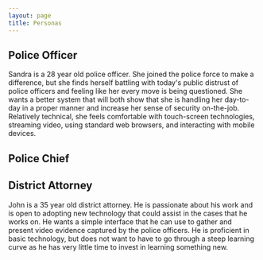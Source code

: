 ```yaml
---
layout: page
title: Personas
---
```

## Police Officer
Sandra is a 28 year old police officer. She joined the police force to make a difference, but she finds herself battling with today's public distrust of police officers and feeling like her every move is being questioned. She wants a better system that will both show that she is handling her day-to-day in a proper manner and increase her sense of security on-the-job. Relatively technical, she feels comfortable with touch-screen technologies, streaming video, using standard web browsers, and interacting with mobile devices. 

## Police Chief

## District Attorney
John is a 35 year old district attorney. He is passionate about his work and is open to adopting new technology that could assist in the cases that he works on. He wants a simple interface that he can use to gather and present video evidence captured by the police officers. He is proficient in basic technology, but does not want to have to go through a steep learning curve as he has very little time to invest in learning something new.

